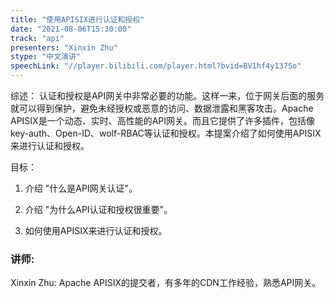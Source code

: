 ```yaml
---
title: "使用APISIX进行认证和授权"
date: "2021-08-06T15:30:00" 
track: "api"
presenters: "Xinxin Zhu"
stype: "中文演讲"
speechLink: "//player.bilibili.com/player.html?bvid=BV1hf4y137So"
---
```

综述：
 认证和授权是API网关中非常必要的功能。这样一来，位于网关后面的服务就可以得到保护，避免未经授权或恶意的访问、数据泄露和黑客攻击。Apache APISIX是一个动态、实时、高性能的API网关。而且它提供了许多插件，包括像key-auth、Open-ID、wolf-RBAC等认证和授权。本提案介绍了如何使用APISIX来进行认证和授权。
 
目标：
 
 1. 介绍 "什么是API网关认证"。
 
 2. 介绍 "为什么API认证和授权很重要"。
 
 3. 如何使用APISIX来进行认证和授权。
 ### 讲师: 
 Xinxin Zhu:  Apache APISIX的提交者，有多年的CDN工作经验，熟悉API网关。